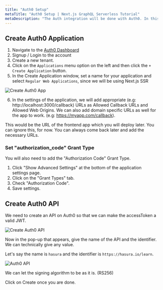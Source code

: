 ```yaml
---
title: "Auth0 Setup"
metaTitle: "Auth0 Setup | Next.js GraphQL Serverless Tutorial"
metaDescription: "The Auth integration will be done with Auth0. In this step we will create a new application with Auth0, configure Hasura with JWT secret and create necessary rules in Auth0"
---
```


## Create Auth0 Application

1. Navigate to the [Auth0 Dashboard](https://manage.auth0.com/)
2. Signup / Login to the account
3. Create a new tenant.
4. Click on the `Applications` menu option on the left and then click the `+ Create Application` button.
5. In the Create Application window, set a name for your application and select `Regular Web Applications`, since we will be using Next.js SSR

![Create Auth0 App](https://graphql-engine-cdn.hasura.io/learn-hasura/assets/graphql-hasura/create-auth0-app.png)

6. In the settings of the application, we will add appropriate (e.g: http://localhost:3000/callback) URLs as Allowed Callback URLs and Allowed Web Origins. We can also add domain specific URLs as well for the app to work. (e.g: https://myapp.com/callback). 

This would be the URL of the frontend app which you will deploy later. You can ignore this, for now. You can always come back later and add the necessary URLs.

### Set "authorization_code" Grant Type

You will also need to add the "Authorization Code" Grant Type.

1. Click "Show Advanced Settings" at the bottom of the application settings page.
2. Click on the "Grant Types" tab.
3. Check "Authorization Code".
4. Save settings.

## Create Auth0 API

We need to create an API on Auth0 so that we can make the accessToken a valid JWT.

![Create Auth0 API](https://graphql-engine-cdn.hasura.io/learn-hasura/assets/graphql-hasura/auth0-api-create.png)

Now in the pop-up that appears, give the name of the API and the identifier. We can technically give any value. 

Let's say the name is `hasura` and the identifier is `https://hasura.io/learn`.

![Auth0 API](https://graphql-engine-cdn.hasura.io/learn-hasura/assets/graphql-hasura/auth0-api-audience.png)

We can let the signing algorithm to be as it is. (RS256)

Click on Create once you are done.
